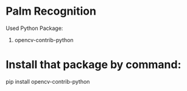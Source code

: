 # Palm Recognition
Used Python Package:
1) opencv-contrib-python
# Install that package by command:
pip install opencv-contrib-python
